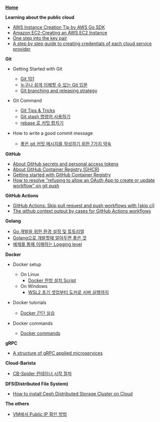 **[Home](https://github.com/cloud-barista/cb-coffeehouse/wiki)**

**Learning about the public cloud**
- [AWS Instance Creation Tip by AWS Go SDK](AWS-Instance-Creation-Tip)
- [Amazon EC2-Creating an AWS EC2 Instance](https://chloe-codes1.gitbook.io/til/aws/aws_tips/amazon_ec2-creating_an_aws_ec2_instance)
- [One step into the key pair](One-step-into-the-key-pair)
- [A step by step guide to creating credentials of each cloud service provider](A-step-by-step-guide-to-creating-credentials-of-each-cloud-service-provider)

**Git**
- Getting Started with Git
   - [Git 101](Git-101)
   - [누구나 쉽게 이해할 수 있는 Git 입문](https://backlog.com/git-tutorial/kr/)
   - [Git branching and releasing strategy](Git-branching-and-releasing-strategy)

- Git Command
   - [Git Tips & Tricks](Git-Tips-&-Tricks)
   - [Git stash 명령어 사용하기](https://gmlwjd9405.github.io/2018/05/18/git-stash.html)
   - [rebase 로 커밋 합치기](http://ko.gitready.com/advanced/2009/02/10/squashing-commits-with-rebase.html)

- How to write a good commit message
   - [좋은 git 커밋 메시지를 작성하기 위한 7가지 약속](https://meetup.toast.com/posts/106)

**GitHub**
- [About GitHub secrets and personal access tokens](About-GitHub-secrets-and-personal-access-tokens)
- [About GitHub Container Registry (GHCR)](About-GitHub-Container-Registry)
- [Getting started with GitHub Container Registry](Getting-started-with-GitHub-Container-Registry)
- [How to resolve “refusing to allow an OAuth App to create or update workflow” on git push](How-to-resolve-“refusing-to-allow-an-OAuth-App-to-create-or-update-workflow”-on-git-push)

**GitHub Actions**
- [GitHub Actions: Skip pull request and push workflows with [skip ci]](https://github.com/cloud-barista/cb-coffeehouse/wiki/GitHub-Actions:-Skip-pull-request-and-push-workflows-with-%5Bskip-ci%5D)
- [The github context output by cases for GitHub Actions workflows](The-github-context-output-by-cases-for-GitHub-Actions-workflows)


**Golang**
- [Go 개발을 위한 환경 설정 및 튜토리얼](Golang-environment-setup-and-tutorials)
- [Golang으로 개발할때 알아두면 좋은 것](Good-things-to-know-when-you-develop-software-with-Golang)
- [예제를 통해 이해하는 Logging level](The-logging-level-to-understand-through-examples)

**Docker**
- Docker setup
   - On Linux
      - [Docker 한방 설치 Script](https://github.com/cloud-barista/cb-coffeehouse/tree/master/scripts/docker-setup)
   - On Windows
      - [WSL2 초기 셋업부터 도커로 서버 실행까지](https://www.44bits.io/ko/post/wsl2-install-and-basic-usage)

- Docker tutorials
  - [Docker 간단 실습](https://github.com/cb-contributhon/cb-contributhon-2020/tree/master/w3#2-docker-%EA%B0%84%EB%8B%A8-%EC%8B%A4%EC%8A%B5)

- Docker commands
   - [Docker commands](Docker-commands)

**gRPC**
- [A structure of gRPC applied microservices](A-structure-of-gRPC-applied-microservices)

**Cloud-Barista**
- [CB-Spider 컨테이너 시작 절차](CB-Spider-container-startup-procedure)

**DFS(Distributed File System)**
- [How to install Ceph Distributed Storage Cluster on Cloud](How-to-install-Ceph-Distributed-Storage-Cluster-on-Cloud)

**The others**
- [VM에서 Public IP 확인 방법](How-to-check-public-IP-in-a-virtual-machine)